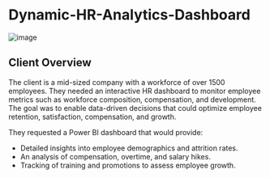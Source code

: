# Dynamic-HR-Analytics-Dashboard
![image](https://github.com/user-attachments/assets/d0ee1526-9fd0-4274-ba67-b371e9544258)

## Client Overview
The client is a mid-sized company with a workforce of over 1500 employees. They needed an interactive HR dashboard to monitor employee metrics such as workforce composition, compensation, and development. The goal was to enable data-driven decisions that could optimize employee retention, satisfaction, compensation, and growth.

They requested a Power BI dashboard that would provide:
+ Detailed insights into employee demographics and attrition rates.
+ An analysis of compensation, overtime, and salary hikes.
+ Tracking of training and promotions to assess employee growth.
